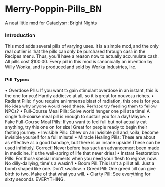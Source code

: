 # Merry-Poppin-Pills_BN
A neat little mod for Cataclysm: Bright Nights
### Introduction
This mod adds several pills of varying uses. It is a simple mod, and the only real outlier is that the pills can only be purchased through cash in the Recipes menu. Thus, you'll have a reason now to actually accumulate cash. All pills cost $100.00. Every pill in this mod is canonically an invention by Willy Wonka, and is produced and sold by Wonka Industries, Inc.
### Pill Types
• Overdose Pills: If you want to gain stimulant overdose in an instant, this is the one for you! Hardly addictive at all, so it is great for nouveau riches.
• Radiant Pills: If you require an immense blast of radiation, this one is for you. No idea why anyone would need these. Perhaps try feeding them to fellow NPCs?
• Full-Course Meal Pills: Solve world hunger one pill at a time! A single full-course meal pill is enough to sustain you for a day! Maybe.
• Fake Full-Course Meal Pills: If you want to feel full but not actually eat anything, try this one on for size! Great for people ready to begin their fasting journey.
• Invisible Pills: Chew on an invisible pill and, voila, become invisible yourself for a full minute!
• Miracle Healing Pills: These are about as effective as a good bandage, but there is an insane upside! These can be used infinitely! Correct! Never before has such an advancement been made in medicine. It's the well-spring of life that never dries!
• Instant Restoration Pills: For those special moments when you need your flesh to regrow, now. No dilly-dallying, time's a wastin'!
• Boom Pill: This isn't a pill at all. Just a bomb shaped like one. Don't swallow.
• Greed Pill: One greed pill can give birth to two. Make of that what you will.
• Clarity Pill: See everything for sixty seconds. EVERYTHING.
